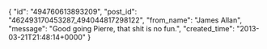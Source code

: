  {
   "id": "494760613893209",
   "post_id": "462493170453287_494044817298122",
   "from_name": "James Allan",
   "message": "Good going Pierre, that shit is no fun.",
   "created_time": "2013-03-21T21:48:14+0000"
 }
